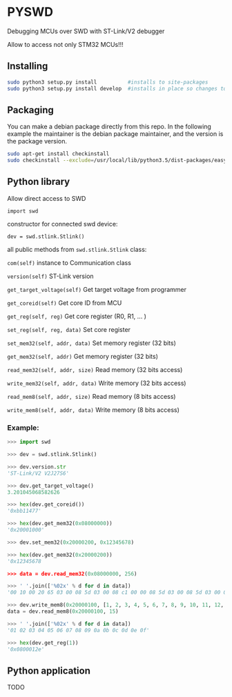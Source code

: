 # PYSWD

Debugging MCUs over SWD with ST-Link/V2 debugger

Allow to access not only STM32 MCUs!!!

## Installing
```bash
sudo python3 setup.py install          #installs to site-packages
sudo python3 setup.py install develop  #installs in place so changes to source apply instantly
```

## Packaging
You can make a debian package directly from this repo.  In the
following example the maintainer is the debian package maintainer, and the
version is the package version.
```bash
sudo apt-get install checkinstall
sudo checkinstall --exclude=/usr/local/lib/python3.5/dist-packages/easy-install.pth --pkgversion=0.0.2 --pkglicense=MIT --maintainer='someone@example.com' --requires=python-usb -y python3 setup.py install
```

## Python library

Allow direct access to SWD

`import swd`

constructor for connected swd device:

`dev = swd.stlink.Stlink()`

all public methods from `swd.stlink.Stlink` class:

`com(self)`
instance to Communication class

`version(self)`
ST-Link version

`get_target_voltage(self)`
Get target voltage from programmer

`get_coreid(self)`
Get core ID from MCU

`get_reg(self, reg)`
Get core register (R0, R1, ... )

`set_reg(self, reg, data)`
Set core register

`set_mem32(self, addr, data)`
Set memory register (32 bits)

`get_mem32(self, addr)`
Get memory register (32 bits)

`read_mem32(self, addr, size)`
Read memory (32 bits access)

`write_mem32(self, addr, data)`
Write memory (32 bits access)

`read_mem8(self, addr, size)`
Read memory (8 bits access)

`write_mem8(self, addr, data)`
Write memory (8 bits access)

### Example:

```Python
>>> import swd

>>> dev = swd.stlink.Stlink()

>>> dev.version.str
'ST-Link/V2 V2J27S6'

>>> dev.get_target_voltage()
3.201045068582626

>>> hex(dev.get_coreid())
'0xbb11477'

>>> hex(dev.get_mem32(0x08000000))
'0x20001000'

>>> dev.set_mem32(0x20000200, 0x12345678)

>>> hex(dev.get_mem32(0x20000200))
'0x12345678

>>> data = dev.read_mem32(0x08000000, 256)

>>> ' '.join(['%02x' % d for d in data])
'00 10 00 20 65 03 00 08 5d 03 00 08 c1 00 00 08 5d 03 00 08 5d 03 00 08 5d 03 00 08 5d 03 00 08'

>>> dev.write_mem8(0x20000100, [1, 2, 3, 4, 5, 6, 7, 8, 9, 10, 11, 12, 13, 14, 15])
data = dev.read_mem8(0x20000100, 15)

>>> ' '.join(['%02x' % d for d in data])
'01 02 03 04 05 06 07 08 09 0a 0b 0c 0d 0e 0f'

>>> hex(dev.get_reg(1))
'0x0800012e'
```

## Python application

TODO
